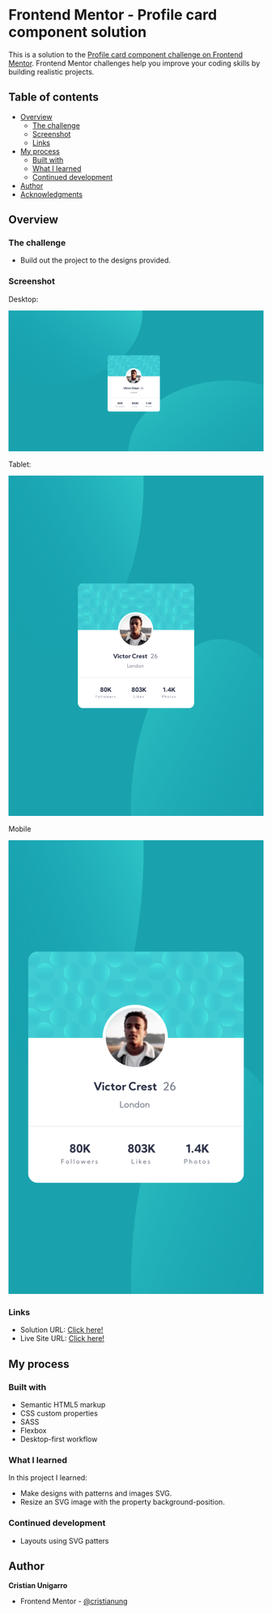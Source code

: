 # Frontend Mentor - Profile card component solution

This is a solution to the [Profile card component challenge on Frontend Mentor](https://www.frontendmentor.io/challenges/profile-card-component-cfArpWshJ). Frontend Mentor challenges help you improve your coding skills by building realistic projects.

## Table of contents

- [Overview](#overview)
  - [The challenge](#the-challenge)
  - [Screenshot](#screenshot)
  - [Links](#links)
- [My process](#my-process)
  - [Built with](#built-with)
  - [What I learned](#what-i-learned)
  - [Continued development](#continued-development)
- [Author](#author)
- [Acknowledgments](#acknowledgments)

## Overview

### The challenge

- Build out the project to the designs provided.

### Screenshot

Desktop:

![](/screenshots/desktop.png "Desktop")

Tablet:

![](/screenshots/tablet.png "Tablet")

Mobile

![](/screenshots/mobile.png "Mobile")

### Links

- Solution URL: [Click here!](https://www.frontendmentor.io/solutions/profile-card-component-sassflexbox-49MdKPqIi)
- Live Site URL: [Click here!](https://elegant-almeida-210659.netlify.app/)

## My process

### Built with

- Semantic HTML5 markup
- CSS custom properties
- SASS
- Flexbox
- Desktop-first workflow

### What I learned

In this project I learned:

- Make designs with patterns and images SVG.
- Resize an SVG image with the property background-position.

### Continued development

- Layouts using SVG patters

## Author

  **Cristian Unigarro**
- Frontend Mentor - [@cristianung](https://www.frontendmentor.io/profile/cristianung)
